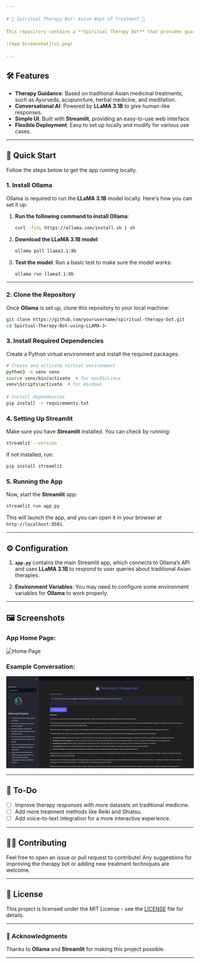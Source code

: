 ```yaml
---

# 🧘 Spiritual Therapy Bot: Asian Ways of Treatment 🌿

This repository contains a **Spiritual Therapy Bot** that provides guidance based on traditional Asian treatments and methods using **LLaMA 3.1B**. The application uses **Ollama** as the language model backend and **Streamlit** to create a user-friendly web interface.

![App Screenshot](ui.png)

---
```


## 🛠 Features
- **Therapy Guidance**: Based on traditional Asian medicinal treatments, such as Ayurveda, acupuncture, herbal medicine, and meditation.
- **Conversational AI**: Powered by **LLaMA 3.1B** to give human-like responses.
- **Simple UI**: Built with **Streamlit**, providing an easy-to-use web interface.
- **Flexible Deployment**: Easy to set up locally and modify for various use cases.

---

## 🚀 Quick Start

Follow the steps below to get the app running locally.

### 1. Install Ollama
Ollama is required to run the **LLaMA 3.1B** model locally. Here's how you can set it up:

1. **Run the following command to install Ollama**:
    ```bash
    curl -fsSL https://ollama.com/install.sh | sh
    ```

2. **Download the LLaMA 3.1B model**:
    ```bash
    ollama pull llama3.1:8b
    ```

3. **Test the model**:
    Run a basic test to make sure the model works:
    ```bash
    ollama run llama3.1:8b
    ```

---

### 2. Clone the Repository
Once **Ollama** is set up, clone this repository to your local machine:
```bash
git clone https://github.com/yourusername/spiritual-therapy-bot.git
cd Spirtual-Therapy-Bot-using-LLAMA-3-
```

### 3. Install Required Dependencies
Create a Python virtual environment and install the required packages:
```bash
# Create and activate virtual environment
python3 -m venv venv
source venv/bin/activate  # for macOS/Linux
venv\Scripts\activate  # for Windows

# Install dependencies
pip install -r requirements.txt
```

### 4. Setting Up Streamlit
Make sure you have **Streamlit** installed. You can check by running:
```bash
streamlit --version
```

If not installed, run:
```bash
pip install streamlit
```

### 5. Running the App
Now, start the **Streamlit** app:
```bash
streamlit run app.py
```

This will launch the app, and you can open it in your browser at `http://localhost:8501`.

---

## ⚙️ Configuration

1. **`app.py`** contains the main Streamlit app, which connects to Ollama’s API and uses **LLaMA 3.1B** to respond to user queries about traditional Asian therapies.

2. **Environment Variables**: You may need to configure some environment variables for **Ollama** to work properly.

---

## 🖼 Screenshots

### App Home Page:
![Home Page](https://placeholder.com/screenshot2.png)

### Example Conversation:
![Conversation Example](demo_chat.png)

---

## 📝 To-Do
- [ ] Improve therapy responses with more datasets on traditional medicine.
- [ ] Add more treatment methods like Reiki and Shiatsu.
- [ ] Add voice-to-text integration for a more interactive experience.

---

## 👨‍💻 Contributing
Feel free to open an issue or pull request to contribute! Any suggestions for improving the therapy bot or adding new treatment techniques are welcome.

---

## 📜 License
This project is licensed under the MIT License - see the [LICENSE](LICENSE) file for details.

---

### 🙏 Acknowledgments
Thanks to **Ollama** and **Streamlit** for making this project possible.

---

